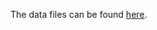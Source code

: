 The data files can be found [here](https://drive.google.com/a/uw.edu/folderview?id=0B3UOVUHmYJIxMHRETmFiUEZwVDg&usp=sharing).


